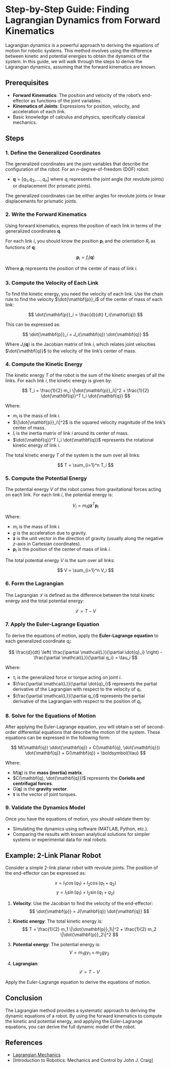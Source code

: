 # Step-by-Step Guide: Finding Lagrangian Dynamics from Forward Kinematics

Lagrangian dynamics is a powerful approach to deriving the equations of motion for robotic systems. This method involves using the difference between kinetic and potential energies to obtain the dynamics of the system. In this guide, we will walk through the steps to derive the Lagrangian dynamics, assuming that the forward kinematics are known.

## Prerequisites
- **Forward Kinematics**: The position and velocity of the robot’s end-effector as functions of the joint variables.
- **Kinematics of Joints**: Expressions for position, velocity, and acceleration of each link.
- Basic knowledge of calculus and physics, specifically classical mechanics.

## Steps

### 1. Define the Generalized Coordinates
The generalized coordinates are the joint variables that describe the configuration of the robot. For an $n$-degree-of-freedom (DOF) robot:
- $\mathbf{q} = [q_1, q_2, \dots, q_n]$ where $q_i$ represents the joint angle (for revolute joints) or displacement (for prismatic joints).

The generalized coordinates can be either angles for revolute joints or linear displacements for prismatic joints.

### 2. Write the Forward Kinematics
Using forward kinematics, express the position of each link in terms of the generalized coordinates $\mathbf{q}$.

For each link $i$, you should know the position $\mathbf{p}_i$ and the orientation $R_i$ as functions of $\mathbf{q}$:

$$
\mathbf{p}_i = f_i(\mathbf{q})
$$

Where $\mathbf{p}_i$ represents the position of the center of mass of link $i$.

### 3. Compute the Velocity of Each Link
To find the kinetic energy, you need the velocity of each link. Use the chain rule to find the velocity $\dot{\mathbf{p}}_i$ of the center of mass of each link:

$$
\dot{\mathbf{p}}_i = \frac{d}{dt} f_i(\mathbf{q})
$$

This can be expressed as:

$$
\dot{\mathbf{p}}_i = J_i(\mathbf{q}) \dot{\mathbf{q}}
$$

Where $J_i(\mathbf{q})$ is the Jacobian matrix of link $i$, which relates joint velocities $\dot{\mathbf{q}}$ to the velocity of the link’s center of mass.

### 4. Compute the Kinetic Energy
The kinetic energy $T$ of the robot is the sum of the kinetic energies of all the links. For each link $i$, the kinetic energy is given by:

$$
T_i = \frac{1}{2} m_i \|\dot{\mathbf{p}}_i\|^2 + \frac{1}{2} \dot{\mathbf{q}}^T I_i \dot{\mathbf{q}}
$$

Where:
- $m_i$ is the mass of link $i$.
- $\|\dot{\mathbf{p}}_i\|^2$ is the squared velocity magnitude of the link’s center of mass.
- $I_i$ is the inertia matrix of link $i$ around its center of mass.
- $\dot{\mathbf{q}}^T I_i \dot{\mathbf{q}}$ represents the rotational kinetic energy of link $i$.

The total kinetic energy $T$ of the system is the sum over all links:

$$
T = \sum_{i=1}^n T_i
$$

### 5. Compute the Potential Energy
The potential energy $V$ of the robot comes from gravitational forces acting on each link. For each link $i$, the potential energy is:

$$
V_i = m_i g \mathbf{z}^T \mathbf{p}_i
$$

Where:
- $m_i$ is the mass of link $i$.
- $g$ is the acceleration due to gravity.
- $\mathbf{z}$ is the unit vector in the direction of gravity (usually along the negative $z$-axis in Cartesian coordinates).
- $\mathbf{p}_i$ is the position of the center of mass of link $i$.

The total potential energy $V$ is the sum over all links:

$$
V = \sum_{i=1}^n V_i
$$

### 6. Form the Lagrangian
The Lagrangian $\mathcal{L}$ is defined as the difference between the total kinetic energy and the total potential energy:

$$
\mathcal{L} = T - V
$$

### 7. Apply the Euler-Lagrange Equation
To derive the equations of motion, apply the **Euler-Lagrange equation** to each generalized coordinate $q_i$:

$$
\frac{d}{dt} \left( \frac{\partial \mathcal{L}}{\partial \dot{q}_i} \right) - \frac{\partial \mathcal{L}}{\partial q_i} = \tau_i
$$

Where:
- $\tau_i$ is the generalized force or torque acting on joint $i$.
- $\frac{\partial \mathcal{L}}{\partial \dot{q}_i}$ represents the partial derivative of the Lagrangian with respect to the velocity of $q_i$.
- $\frac{\partial \mathcal{L}}{\partial q_i}$ represents the partial derivative of the Lagrangian with respect to the position of $q_i$.

### 8. Solve for the Equations of Motion
After applying the Euler-Lagrange equation, you will obtain a set of second-order differential equations that describe the motion of the system. These equations can be expressed in the following form:

$$
M(\mathbf{q}) \ddot{\mathbf{q}} + C(\mathbf{q}, \dot{\mathbf{q}}) \dot{\mathbf{q}} + G(\mathbf{q}) = \boldsymbol{\tau}
$$

Where:
- $M(\mathbf{q})$ is the **mass (inertia) matrix**.
- $C(\mathbf{q}, \dot{\mathbf{q}})$ represents the **Coriolis and centrifugal forces**.
- $G(\mathbf{q})$ is the **gravity vector**.
- $\boldsymbol{\tau}$ is the vector of joint torques.

### 9. Validate the Dynamics Model
Once you have the equations of motion, you should validate them by:
- Simulating the dynamics using software (MATLAB, Python, etc.).
- Comparing the results with known analytical solutions for simpler systems or experimental data for real robots.

## Example: 2-Link Planar Robot
Consider a simple 2-link planar robot with revolute joints. The position of the end-effector can be expressed as:

$$
x = l_1 \cos(q_1) + l_2 \cos(q_1 + q_2)
$$
$$
y = l_1 \sin(q_1) + l_2 \sin(q_1 + q_2)
$$

1. **Velocity**:
   Use the Jacobian to find the velocity of the end-effector:
   $$
   \dot{\mathbf{p}} = J(\mathbf{q}) \dot{\mathbf{q}}
   $$

2. **Kinetic energy**:
   The total kinetic energy is:
   $$
   T = \frac{1}{2} m_1 \|\dot{\mathbf{p}}_1\|^2 + \frac{1}{2} m_2 \|\dot{\mathbf{p}}_2\|^2
   $$

3. **Potential energy**:
   The potential energy is:
   $$
   V = m_1 g y_1 + m_2 g y_2
   $$

4. **Lagrangian**:
   $$
   \mathcal{L} = T - V
   $$

Apply the Euler-Lagrange equation to derive the equations of motion.

## Conclusion
The Lagrangian method provides a systematic approach to deriving the dynamic equations of a robot. By using the forward kinematics to compute the kinetic and potential energy, and applying the Euler-Lagrange equations, you can derive the full dynamic model of the robot.

## References
- [Lagrangian Mechanics](https://en.wikipedia.org/wiki/Lagrangian_mechanics)
- [Introduction to Robotics: Mechanics and Control by John J. Craig]
